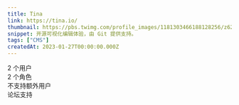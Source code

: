 ```yaml
---
title: Tina
link: https://tina.io/
thumbnail: https://pbs.twimg.com/profile_images/1181303466188128256/z62BjH1D_400x400.png
snippet: 开源可视化编辑体验，由 Git 提供支持。
tags: ["CMS"]
createdAt: 2023-01-27T00:00:00.000Z
---
```

2 个用户  
2 个角色  
不支持额外用户  
论坛支持